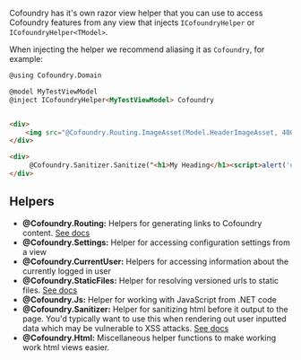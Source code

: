 ﻿Cofoundry has it's own razor view helper that you can use to access Cofoundry features from any view that injects `ICofoundryHelper` or `ICofoundryHelper<TModel>`.

When injecting the helper we recommend aliasing it as `Cofoundry`, for example:

```html
@using Cofoundry.Domain

@model MyTestViewModel
@inject ICofoundryHelper<MyTestViewModel> Cofoundry


<div>
    <img src="@Cofoundry.Routing.ImageAsset(Model.HeaderImageAsset, 400, 300)">
</div>

<div>
     @Cofoundry.Sanitizer.Sanitize("<h1>My Heading</h1><script>alert('uh oh')</script>")
</div>

```

## Helpers

- **@Cofoundry.Routing:** Helpers for generating links to Cofoundry content. [See docs](routing#working-with-urls)
- **@Cofoundry.Settings:** Helper for accessing configuration settings from a view
- **@Cofoundry.CurrentUser:** Helpers for accessing information about the currently logged in user
- **@Cofoundry.StaticFiles:** Helper for resolving versioned urls to static files. [See docs](/framework/static-files)
- **@Cofoundry.Js:** Helper for working with JavaScript from .NET code
- **@Cofoundry.Sanitizer:** Helper for sanitizing html before it output to the page. You'd typically want to use this when rendering out user inputted data which may be vulnerable to XSS attacks. [See docs](/framework/html-sanitizer)
- **@Cofoundry.Html:** Miscellaneous helper functions to make working work html views easier.